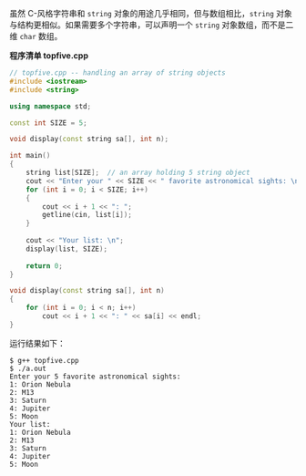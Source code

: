 虽然 C-风格字符串和 `string` 对象的用途几乎相同，但与数组相比，`string` 对象与结构更相似。如果需要多个字符串，可以声明一个 `string` 对象数组，而不是二维 `char` 数组。

**程序清单 topfive.cpp**

```cpp
// topfive.cpp -- handling an array of string objects
#include <iostream>
#include <string>

using namespace std;

const int SIZE = 5;

void display(const string sa[], int n);

int main()
{
	string list[SIZE];	// an array holding 5 string object
	cout << "Enter your " << SIZE << " favorite astronomical sights: \n";
	for (int i = 0; i < SIZE; i++)
	{
		cout << i + 1 << ": ";
		getline(cin, list[i]);
	}
	
	cout << "Your list: \n";
	display(list, SIZE);
	
	return 0;
}

void display(const string sa[], int n)
{
	for (int i = 0; i < n; i++)
		cout << i + 1 << ": " << sa[i] << endl;
}
```

运行结果如下：

```shell
$ g++ topfive.cpp 
$ ./a.out 
Enter your 5 favorite astronomical sights: 
1: Orion Nebula
2: M13
3: Saturn
4: Jupiter
5: Moon
Your list: 
1: Orion Nebula
2: M13
3: Saturn
4: Jupiter
5: Moon
```

